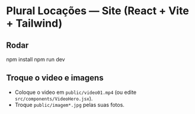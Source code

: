 # Plural Locações — Site (React + Vite + Tailwind)
## Rodar
npm install
npm run dev
## Troque o video e imagens
- Coloque o video em `public/video01.mp4` (ou edite `src/components/VideoHero.jsx`).
- Troque `public/imagem*.jpg` pelas suas fotos.
